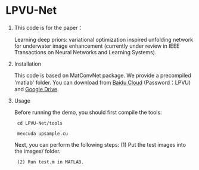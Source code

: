 # LPVU-Net

1. This code is for the paper：
   
   Learning deep priors: variational optimization inspired unfolding network for underwater image enhancement (currently under review in IEEE Transactions on Neural Networks and Learning Systems).

2. Installation

   This code is based on MatConvNet package. We provide a precompiled 'matlab' folder. You can download from [Baidu Cloud]( https://pan.baidu.com/s/1FPwMV58hdevJpKhsQ-1zOw?pwd=LPVU ) (Password：LPVU) and [Google Drive](https://drive.google.com/file/d/108ZjaqEIovvfRyVj4zIv0r5kurmxUv92/view?usp=drive_link).
   
   
3. Usage

   Before running the demo, you should first compile the tools:

        cd LPVU-Net/tools

        mexcuda upsample.cu
   
   Next, you can perform the following steps:
        (1) Put the test images into the images/ folder.
   
        (2) Run test.m in MATLAB.
